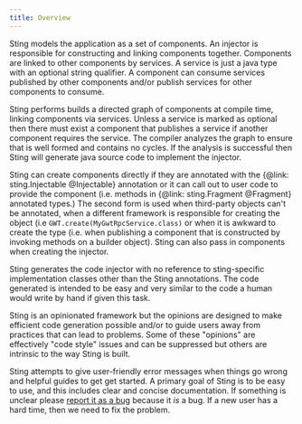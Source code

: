 ```yaml
---
title: Overview
---
```


Sting models the application as a set of components. An injector is responsible for constructing
and linking components together. Components are linked to other components by services. A service
is just a java type with an optional string qualifier. A component can consume services published
by other components and/or publish services for other components to consume.

Sting performs builds a directed graph of components at compile time, linking components via services.
Unless a service is marked as optional then there must exist a component that publishes a service
if another component requires the service. The compiler analyzes the graph to ensure that is well
formed and contains no cycles. If the analysis is successful then Sting will generate java source
code to implement the injector.

Sting can create components directly if they are annotated with the {@link: sting.Injectable @Injectable} annotation
or it can call out to user code to provide the component (i.e. methods in {@link: sting.Fragment @Fragment} annotated
types.) The second form is used when third-party objects can't be annotated, when a different framework is
responsible for creating the object (i.e `GWT.create(MyGwtRpcService.class)` or when it is awkward to
create the type (i.e. when publishing a component that is constructed by invoking methods on a builder object).
Sting can also pass in components when creating the injector.

Sting generates the code injector with no reference to sting-specific implementation classes other than
the Sting annotations. The code generated is intended to be easy and very similar to the code a human
would write by hand if given this task.

Sting is an opinionated framework but the opinions are designed to make efficient code generation
possible and/or to guide users away from practices that can lead to problems. Some of these "opinions"
are effectively "code style" issues and can be suppressed but others are intrinsic to the way Sting
is built.

Sting attempts to give user-friendly error messages when things go wrong and helpful guides to get
get started. A primary goal of Sting is to be easy to use, and this includes clear and concise documentation.
If something is unclear please [report it as a bug](https://github.com/sting-ioc/sting/issues) because it *is*
a bug. If a new user has a hard time, then we need to fix the problem.
